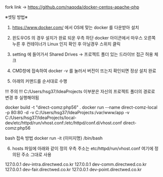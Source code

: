 fork link -> https://github.com/naqoda/docker-centos-apache-php

※셋팅 방법※

1) https://www.docker.com/ 에서 OS에 맞는 docker 를 다운받아 설치

2) 윈도우OS 의 경우 설치가 완료 되운 우측 하단 docker 아이콘에서 마우스 오른쪽 누른 후 
컨테이너가 Linux 인지 확인 후 아닐경우 스위치 클릭

3) setting 에 들어가서 Shared Drives -> 프로젝트 폴더 있는 드라이브 접근 허용 체크

4) CMD창에 접속하여 docker -v 를 눌러서 버전이 뜨는지 확인되면 정상 설치 완료

5) 아래의 커맨드를 순서대로 수행 

!!! 주의 !!! 
C:/Users/hsg37/IdeaProjects 이부분은 자신의 프로젝트 폴더의 경로로 변경 후 실행해야됨

docker build -t "direct-comz:php56" .
docker run --name direct-comz-local -p 80:80 -d -v C:/Users/hsg37/IdeaProjects:/var/www/app -v C:/Users/hsg37/IdeaProjects/local-dev/etc/httpd/run/vhost.conf:/etc/httpd/conf.d/vhost.conf direct-comz:php56

bash 접속 방법
docker run -it {이미지명} /bin/bash

6) hosts 파일에 아래와 같이 정의 우측 주소는 etc/httpd/run/vhost.conf 여기에 정의된 주소 그대로 사용

127.0.0.1       dev-intra.directwed.co.kr
127.0.0.1       dev-comm.directwed.co.kr
127.0.0.1       dev-fair.directwed.co.kr
127.0.0.1       dev-point.directwed.co.kr